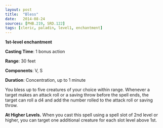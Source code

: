 ```yaml
---
layout: post
title:  "Bless"
date:   2014-08-24
sources: [PHB.219, SRD.122]
tags: [cleric, paladin, level1, enchantment]
---
```


**1st-level enchantment**

**Casting Time**: 1 bonus action

**Range**: 30 feet

**Components**: V, S

**Duration**: Concentration, up to 1 minute

You bless up to five creatures of your choice within range. Whenever a target makes an attack roll or a saving throw before the spell ends, the target can roll a d4 and add the number rolled to the attack roll or saving throw.

**At Higher Levels.** When you cast this spell using a spell slot of 2nd level or higher, you can target one additional creature for each slot level above 1st.

